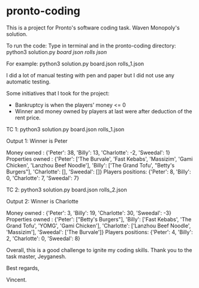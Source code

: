 # pronto-coding

This is a project for Pronto's software coding task. Waven Monopoly's solution.

To run the code:
Type in terminal and in the pronto-coding directory:
python3 solution.py *board json* *rolls json*

For example: 
python3 solution.py board.json rolls_1.json


I did a lot of manual testing with pen and paper but I did not use any automatic testing.

Some initiatives that I took for the project:
- Bankruptcy is when the players' money <= 0
- Winner and money owned by players at last were after deduction of the rent price.


TC 1:
python3 solution.py board.json rolls_1.json

Output 1:
Winner is  Peter

Money owned :  {'Peter': 38, 'Billy': 13, 'Charlotte': -2, 'Sweedal': 1}
Properties owned :  {'Peter': ['The Burvale', 'Fast Kebabs', 'Massizim', 'Gami Chicken', 'Lanzhou Beef Noodle'], 'Billy': ['The Grand Tofu', "Betty's Burgers"], 'Charlotte': [], 'Sweedal': []}
Players positions:  {'Peter': 8, 'Billy': 0, 'Charlotte': 7, 'Sweedal': 7}

TC 2:
python3 solution.py board.json rolls_2.json

Output 2:
Winner is  Charlotte

Money owned :  {'Peter': 3, 'Billy': 19, 'Charlotte': 30, 'Sweedal': -3}
Properties owned :  {'Peter': ["Betty's Burgers"], 'Billy': ['Fast Kebabs', 'The Grand Tofu', 'YOMG', 'Gami Chicken'], 'Charlotte': ['Lanzhou Beef Noodle', 'Massizim'], 'Sweedal': ['The Burvale']}
Players positions:  {'Peter': 4, 'Billy': 2, 'Charlotte': 0, 'Sweedal': 8}

Overall, this is a good challenge to ignite my coding skills. Thank you to the task master, Jeyganesh.

Best regards,

Vincent.
